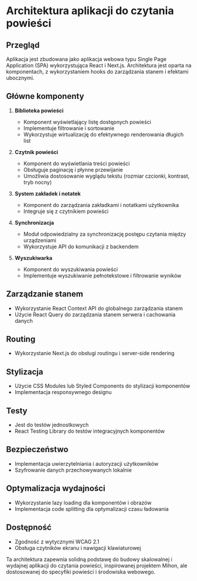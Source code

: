 # Architektura aplikacji do czytania powieści

## Przegląd

Aplikacja jest zbudowana jako aplikacja webowa typu Single Page Application (SPA) wykorzystująca React i Next.js. Architektura jest oparta na komponentach, z wykorzystaniem hooks do zarządzania stanem i efektami ubocznymi.

## Główne komponenty

1. **Biblioteka powieści**

   - Komponent wyświetlający listę dostępnych powieści
   - Implementuje filtrowanie i sortowanie
   - Wykorzystuje wirtualizację do efektywnego renderowania długich list

2. **Czytnik powieści**

   - Komponent do wyświetlania treści powieści
   - Obsługuje paginację i płynne przewijanie
   - Umożliwia dostosowanie wyglądu tekstu (rozmiar czcionki, kontrast, tryb nocny)

3. **System zakładek i notatek**

   - Komponent do zarządzania zakładkami i notatkami użytkownika
   - Integruje się z czytnikiem powieści

4. **Synchronizacja**

   - Moduł odpowiedzialny za synchronizację postępu czytania między urządzeniami
   - Wykorzystuje API do komunikacji z backendem

5. **Wyszukiwarka**
   - Komponent do wyszukiwania powieści
   - Implementuje wyszukiwanie pełnotekstowe i filtrowanie wyników

## Zarządzanie stanem

- Wykorzystanie React Context API do globalnego zarządzania stanem
- Użycie React Query do zarządzania stanem serwera i cachowania danych

## Routing

- Wykorzystanie Next.js do obsługi routingu i server-side rendering

## Stylizacja

- Użycie CSS Modules lub Styled Components do stylizacji komponentów
- Implementacja responsywnego designu

## Testy

- Jest do testów jednostkowych
- React Testing Library do testów integracyjnych komponentów

## Bezpieczeństwo

- Implementacja uwierzytelniania i autoryzacji użytkowników
- Szyfrowanie danych przechowywanych lokalnie

## Optymalizacja wydajności

- Wykorzystanie lazy loading dla komponentów i obrazów
- Implementacja code splitting dla optymalizacji czasu ładowania

## Dostępność

- Zgodność z wytycznymi WCAG 2.1
- Obsługa czytników ekranu i nawigacji klawiaturowej

Ta architektura zapewnia solidną podstawę do budowy skalowalnej i wydajnej aplikacji do czytania powieści, inspirowanej projektem Mihon, ale dostosowanej do specyfiki powieści i środowiska webowego.
